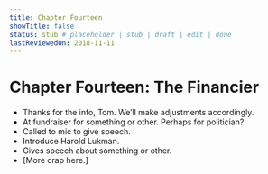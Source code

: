 ```yaml
---
title: Chapter Fourteen
showTitle: false
status: stub # placeholder | stub | draft | edit | done
lastReviewedOn: 2018-11-11
---
```


# Chapter Fourteen: The Financier


* Thanks for the info, Tom. We’ll make adjustments accordingly.
* At fundraiser for something or other. Perhaps for politician?
* Called to mic to give speech.
* Introduce Harold Lukman.
* Gives speech about something or other.
* [More crap here.]
